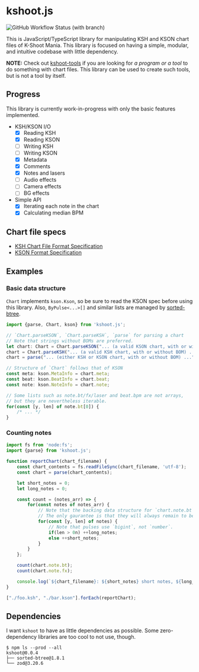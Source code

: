 # kshoot.js

![GitHub Workflow Status (with branch)](https://img.shields.io/github/actions/workflow/status/123jimin/kshoot.js/build.yml?branch=main&style=flat-square)

This is JavaScript/TypeScript library for manipulating KSH and KSON chart files of K-Shoot Mania.
This library is focused on having a simple, modular, and intuitive codebase with little dependency.

**NOTE:** Check out [kshoot-tools](https://github.com/123jimin/kshoot-tools) if you are looking for *a program or a tool* to do something with chart files.
This library can be used to create such tools, but is not a tool by itself.

## Progress

This library is currently work-in-progress with only the basic features implemented.

- KSH/KSON I/O
  - [x] Reading KSH
  - [x] Reading KSON
  - [ ] Writing KSH
  - [ ] Writing KSON
  - [x] Metadata
  - [x] Comments
  - [x] Notes and lasers
  - [ ] Audio effects
  - [ ] Camera effects
  - [ ] BG effects
- Simple API
  - [x] Iterating each note in the chart
  - [x] Calculating median BPM

## Chart file specs

- [KSH Chart File Format Specification](https://github.com/m4saka/ksm-chart-format-spec/blob/master/ksh_format.md)
- [KSON Format Specification](https://github.com/m4saka/ksm-chart-format-spec/blob/master/kson_format.md)

## Examples

### Basic data structure

`Chart` implements `kson.Kson`, so be sure to read the KSON spec before using this library. Also, `ByPulse<...>[]` and similar lists are managed by [sorted-btree](https://github.com/qwertie/btree-typescript).

```ts
import {parse, Chart, kson} from 'kshoot.js';

// `Chart.parseKSON`, `Chart.parseKSH`, `parse` for parsing a chart
// Note that strings without BOMs are preferred.
let chart: Chart = Chart.parseKSON("... (a valid KSON chart, with or without BOM) ...");
chart = Chart.parseKSH("... (a valid KSH chart, with or without BOM) ...");
chart = parse("... (either KSH or KSON chart, with or without BOM) ...");

// Structure of `Chart` follows that of KSON
const meta: kson.MetaInfo = chart.meta;
const beat: kson.BeatInfo = chart.beat;
const note: kson.NoteInfo = chart.note;

// Some lists such as note.bt/fx/laser and beat.bpm are not arrays,
// but they are nevertheless iterable.
for(const [y, len] of note.bt[0]) {
    /* ... */
}

```

### Counting notes

```js
import fs from 'node:fs';
import {parse} from 'kshoot.js';

function reportChart(chart_filename) {
    const chart_contents = fs.readFileSync(chart_filename, 'utf-8');
    const chart = parse(chart_contents);

    let short_notes = 0;
    let long_notes = 0;

    const count = (notes_arr) => {
        for(const notes of notes_arr) {
            // Note that the backing data structure for `chart.note.bt` and `chart.note.fx` may change in future.
            // The only gaurantee is that they will always remain to be iterable.
            for(const [y, len] of notes) {
                // Note that pulses use `bigint`, not `number`.
                if(len > 0n) ++long_notes;
                else ++short_notes;
            }
        }
    };

    count(chart.note.bt);
    count(chart.note.fx);

    console.log(`${chart_filename}: ${short_notes} short notes, ${long_notes} long notes`);
}

["./foo.ksh", "./bar.kson"].forEach(reportChart);
```

## Dependencies

I want `kshoot` to have as little dependencies as possible. Some zero-dependency libraries are too cool to not use, though.

```text
$ npm ls --prod --all
kshoot@0.0.4
├── sorted-btree@1.8.1
└── zod@3.20.6
```
